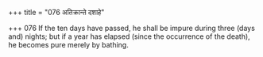 +++
title = "076 अतिक्रान्ते दशाहे"

+++
076	If the ten days have passed, he shall be impure during three (days and) nights; but if a year has elapsed (since the occurrence of the death), he becomes pure merely by bathing.